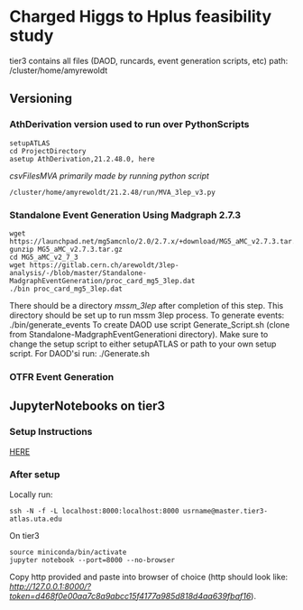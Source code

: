 # Charged Higgs to Hplus feasibility study

tier3 contains all files (DAOD, runcards, event generation scripts, etc)
    path: /cluster/home/amyrewoldt

## Versioning
### AthDerivation version used to run over PythonScripts

    setupATLAS
    cd ProjectDirectory
    asetup AthDerivation,21.2.48.0, here

*csvFilesMVA primarily made by running python script*

    /cluster/home/amyrewoldt/21.2.48/run/MVA_3lep_v3.py


### Standalone Event Generation Using Madgraph 2.7.3

	wget https://launchpad.net/mg5amcnlo/2.0/2.7.x/+download/MG5_aMC_v2.7.3.tar.gz
	gunzip MG5_aMC_v2.7.3.tar.gz
	cd MG5_aMC_v2_7_3
	wget https://gitlab.cern.ch/arewoldt/3lep-analysis/-/blob/master/Standalone-MadgraphEventGeneration/proc_card_mg5_3lep.dat
	./bin proc_card_mg5_3lep.dat
There should be a directory *mssm_3lep* after completion of this step. This directory should be set up to run mssm 3lep process. 
To generate events:
	./bin/generate_events
To create DAOD use script Generate_Script.sh (clone from Standalone-MadgraphEventGenerationi directory). Make sure to change the setup script to either setupATLAS or path to your own setup script. For DAOD'si run:
	./Generate.sh

### OTFR Event Generation

## JupyterNotebooks on tier3
### Setup Instructions
[HERE](https://gitlab.cern.ch/arewoldt/3lep-analysis/-/blob/master/JupyterNotebooks/Jupyter-notebook-tier3-setup.pdf)
### After setup
Locally run:

    ssh -N -f -L localhost:8000:localhost:8000 usrname@master.tier3-atlas.uta.edu
On tier3

    source miniconda/bin/activate
    jupyter notebook --port=8000 --no-browser
    
Copy http provided and paste into browser of choice (http should look like: *http://127.0.0.1:8000/?token=d468f0e00aa7c8a9abcc15f4177a985d818d4aa639fbaf16*).

